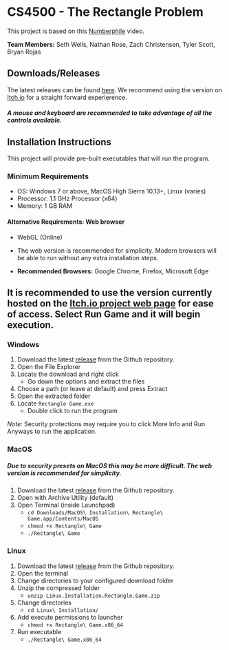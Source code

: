 # CS4500 - The Rectangle Problem
This project is based on this [Numberphile](https://www.youtube.com/watch?v=VZ25tZ9z6uI) video.

**Team Members:** Seth Wells, Nathan Rose, Zach Christensen, Tyler Scott, Bryan Rojas

## Downloads/Releases
The latest releases can be found [here](https://github.com/br36b/CS4500-The-Rectangle-Problem/releases).
We recommend using the version on [Itch.io](https://br36b.itch.io/the-rectangle-problem) for a straight forward experierence.

##### A mouse and keyboard are recommended to take advantage of all the controls available.
## Installation Instructions

This project will provide pre-built executables that will run the program. 

### Minimum Requirements
- OS: Windows 7 or above, MacOS High Sierra 10.13+, Linux (varies)  
- Processor: 1.1 GHz Processor (x64)  
- Memory: 1 GB RAM  

#### Alternative Requirements: Web browser  
- WebGL (Online)  
- The web version is recommended for simplicity. Modern browsers will be able to run without any extra installation steps.   

- **Recommended Browsers:** Google Chrome, Firefox, Microsoft Edge  

## It is recommended to use the version currently hosted on the [Itch.io project web page](https://br36b.itch.io/the-rectangle-problem) for ease of access. Select Run Game and it will begin execution.

### Windows
1. Download the latest [release](https://github.com/br36b/CS4500-The-Rectangle-Problem/releases) from the Github repository.
2. Open the File Explorer 
3. Locate the download and right click
    - Go down the options and extract the files
4. Choose a path (or leave at default) and press Extract
5. Open the extracted folder
6. Locate  `Rectangle Game.exe` 
    - Double click to run the program


*Note*: Security protections may require you to click More Info and Run Anyways to run the application.

### MacOS
##### Due to security presets on MacOS this may be more difficult. The web version is recommended for simplicity.

1. Download the latest [release](https://github.com/br36b/CS4500-The-Rectangle-Problem/releases) from the Github repository.
2. Open with Archive Utility (default)
3. Open Terminal (inside Launchpad)
    - `cd Downloads/MacOS\ Installation\ Rectangle\ Game.app/Contents/MacOS`
    - `chmod +x Rectangle\ Game` 
    - `./Rectangle\ Game`

### Linux
1. Download the latest [release](https://github.com/br36b/CS4500-The-Rectangle-Problem/releases) from the Github repository.
2. Open the terminal 
3. Change directories to your configured download folder
4. Unzip the compressed folder
    - `unzip Linux.Installation.Rectangle.Game.zip`  
5. Change directories
    - `cd Linux\ Installation/`  
6. Add execute permissions to launcher
    - `chmod +x Rectangle\ Game.x86_64`
7. Run executable
    - `./Rectangle\ Game.x86_64`
